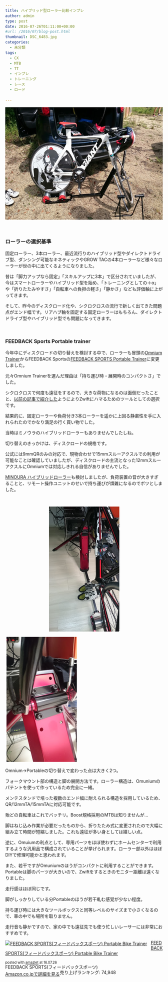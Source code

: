 ```yaml
---
title: ハイブリッド型ローラー比較インプレ
author: admin
type: post
date: 2016-07-26T01:11:00+00:00
#url: /2016/07/blog-post.html
thumbnail: DSC_6483.jpg
categories:
  - 未分類
tags:
  - CX
  - MTB
  - TT
  - インプレ
  - トレーニング
  - レース
  - ロード

---
```

<div class="separator" style="clear: both; text-align: center;">
  <img src="./DSC_6483.jpg" width="640" height="360" border="0" />
</div>

&nbsp;

### ローラーの選択基準

固定ローラー、3本ローラー、最近流行りのハイブリッド型やダイレクトドライブ型、ダンシング可能なキネティックやGROW TACの4本ローラーなど様々なローラーが世の中に出てくるようになりました。

昔は「脚力アップなら固定」「スキルアップに3本」で区分されていましたが、今はスマートローラーやハイブリッド型を始め、「トレーニングとしての＋α」や「折りたたみやすさ」「自転車への負担の軽さ」「静かさ」なども評価軸に上がってきます。

そして、昨今のディスクロード化や、シクロクロスの流行で新しく出てきた問題点がエンド幅です。リアハブ軸を固定する固定ローラーはもちろん、ダイレクトドライブ型やハイブリッド型でも問題になってきます。

&nbsp;

### FEEDBACK Sports Portable trainer

今年中にディスクロードの切り替えを検討する中で、ローラーも冒頭の<a href="http://sim-works.com/sportcrafters" target="_blank" rel="noopener">Omnium Trainer</a>からFEEDBACK Sportsの[FEEDBACK SPORTS Portable Trainer][1]に変更しました。

元々Omnium Trainerを選んだ理由は「持ち運び時・展開時のコンパクトさ」でした。

シクロクロスで何度も遠征をするので、大きな荷物になるのは面倒だったことと、<a href="/2016/03/zwift.html" target="_blank" rel="noopener">以前の記事で紹介した</a>ようによりZwiftにハマるためのツールとしての選択です。

結果的に、固定ローラーや負荷付き3本ローラーを遥かに上回る静粛性を手に入れられたのでかなり満足の行く買い物でした。

当時はミノウラのハイブリッドローラーもありませんでしたしね。

切り替えのきっかけは、ディスクロードの規格です。

公式には9mmQRのみの対応で、現物合わせで15mmスルーアクスルでの利用が可能なことは確認していましたが、ディスクロードの主流となった12mmスルーアクスルにOmniumでは対応しきれる自信がありませんでした。

[MINOURA ハイブリッドローラー][2]も検討しましたが、負荷装置の音が大きすぎることと、リモート操作ユニットのせいで持ち運びが煩雑になるのでボツとしました。

&nbsp;

<div class="separator" style="clear: both; text-align: center;">
  <img src="./DSC_7737.jpg" width="225" height="400" border="0" />
</div>

 <img src="./DSC_7739.jpg" width="225" height="400" border="0" />

Omnium→Portableの切り替えで変わった点は大きく2つ。

フォークマウント部の構造と脚の展開方法です。ローラー構造は、Omuniumのパテントを使って作っているため完全に一緒。

メンテスタンドで培った複数のエンド幅に耐えられる構造を採用しているため、QR/12mmTA/15mmTAに対応可能です。

殆どの自転車はこれでバッチリ。Boost規格採用のMTBは知りませんが…

脚はねじ込み作業が必要だったものから、折りたたみ式に変更されたので大幅に組み立て時間が短縮しました。これも遠征が多い身としては嬉しい点。

逆に、Omuiumの利点として、専用パーツをほぼ使わずにホームセンターで利用するような汎用品で構成されていることが挙げられます。ローラー部以外はほぼDIYで修理可能かと思われます。

また、若干ですがOmuniumのほうがコンパクトに利用することができます。Portableは脚のパーツが大きいので、Zwiftをするときのモニター距離は遠くなりました。

走行感はほぼ同じです。

脚がしっかりしている分Portableのほうが若干軋む感覚が少ない程度。

持ち運び時には大きなツールボックスと同等レベルのサイズまで小さくなるので、車の中でも場所を取りません。

走行音も静かですので、家の中でも遠征先でも使う忙しいレーサーには非常におすすめです。

<div class="amazlet-box" style="margin-bottom: 0px;">
  <div class="amazlet-image" style="float: left; margin: 0px 12px 1px 0px;">
    <a href="http://www.amazon.co.jp/exec/obidos/ASIN/B01AHXWAOI/gensobunya-22/ref=nosim/" target="_blank" rel="noopener" name="amazletlink"><img style="border: none;" src="https://images-fe.ssl-images-amazon.com/images/I/41Y9GrTLgVL._SL160_.jpg" alt="FEEDBACK SPORTS(フィードバックスポーツ) Portable Bike Trainer" /></a>
  </div>

  <div class="amazlet-info" style="line-height: 120%; margin-bottom: 10px;">
    <div class="amazlet-name" style="margin-bottom: 10px; line-height: 120%;">
<p>
  <a href="http://www.amazon.co.jp/exec/obidos/ASIN/B01AHXWAOI/gensobunya-22/ref=nosim/" target="_blank" rel="noopener" name="amazletlink">FEEDBACK SPORTS(フィードバックスポーツ) Portable Bike Trainer</a>
</p>

<div class="amazlet-powered-date" style="font-size: 80%; margin-top: 5px; line-height: 120%;">
  posted with <a title="amazlet" href="http://www.amazlet.com/" target="_blank" rel="noopener">amazlet</a> at 16.07.26
</div>


<div class="amazlet-detail">
FEEDBACK SPORTS(フィードバックスポーツ) <br /> 売り上げランキング: 74,948


<div class="amazlet-sub-info" style="float: left;">
<div class="amazlet-link" style="margin-top: 5px;">
  <a href="http://www.amazon.co.jp/exec/obidos/ASIN/B01AHXWAOI/gensobunya-22/ref=nosim/" target="_blank" rel="noopener" name="amazletlink">Amazon.co.jpで詳細を見る</a>
</div>

  </div>

  <div class="amazlet-footer" style="clear: left;">
     
  </div>
</div>

 [1]: http://www.amazon.co.jp/gp/product/B01AHXWAOI/ref=as_li_ss_tl?ie=UTF8&camp=247&creative=7399&creativeASIN=B01AHXWAOI&linkCode=as2&tag=gensobunya-22
 [2]: http://www.amazon.co.jp/gp/product/B0147VWKDW/ref=as_li_ss_tl?ie=UTF8&camp=247&creative=7399&creativeASIN=B0147VWKDW&linkCode=as2&tag=gensobunya-22